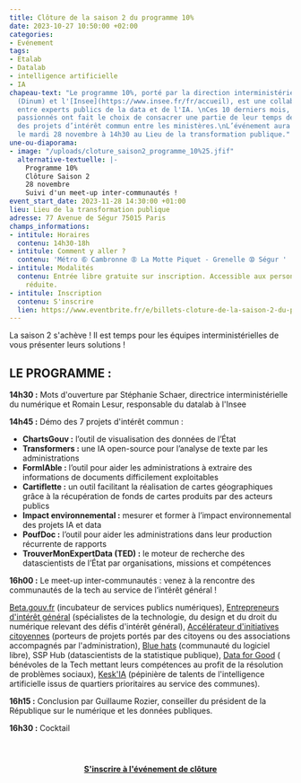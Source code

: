 ```yaml
---
title: Clôture de la saison 2 du programme 10%
date: 2023-10-27 10:50:00 +02:00
categories:
- Evénement
tags:
- Etalab
- Datalab
- intelligence artificielle
- IA
chapeau-text: "Le programme 10%, porté par la direction interministérielle du numérique
  (Dinum) et l'[Insee](https://www.insee.fr/fr/accueil), est une collaboration inédite
  entre experts publics de la data et de l'IA. \nCes 10 derniers mois, ces experts
  passionnés ont fait le choix de consacrer une partie de leur temps de travail à
  des projets d’intérêt commun entre les ministères.\nL’événement aura lieu en présentiel
  le mardi 28 novembre à 14h30 au Lieu de la transformation publique."
une-ou-diaporama:
- image: "/uploads/cloture_saison2_programme_10%25.jfif"
  alternative-textuelle: |-
    Programme 10%
    Clôture Saison 2
    28 novembre
    Suivi d'un meet-up inter-communautés !
event_start_date: 2023-11-28 14:30:00 +01:00
lieu: Lieu de la transformation publique
adresse: 77 Avenue de Ségur 75015 Paris
champs_informations:
- intitule: Horaires
  contenu: 14h30-18h
- intitule: Comment y aller ?
  contenu: 'Métro ➅ Cambronne ➇ La Motte Piquet - Grenelle ➉ Ségur '
- intitule: Modalités
  contenu: Entrée libre gratuite sur inscription. Accessible aux personnes à mobilité
    réduite.
- intitule: Inscription
  contenu: S'inscrire
  lien: https://www.eventbrite.fr/e/billets-cloture-de-la-saison-2-du-programme-10-730265603077?aff=oddtdtcreator
---
```


La saison 2 s'achève ! Il est temps pour les équipes interministérielles de vous présenter leurs solutions !

## LE PROGRAMME :
**14h30 :** Mots d'ouverture par Stéphanie Schaer, directrice interministérielle du numérique et Romain Lesur, responsable du datalab à l'Insee

**14h45 :** Démo des 7 projets d'intérêt commun :
* **ChartsGouv :** l’outil de visualisation des données de l’État
* **Transformers :** une IA open-source pour l’analyse de texte par les administrations
* **FormIAble :** l’outil pour aider les administrations à extraire des informations de documents difficilement exploitables
* **Cartiflette :** un outil facilitant la réalisation de cartes géographiques grâce à la récupération de fonds de cartes produits par des acteurs publics
* **Impact environnemental :** mesurer et former à l’impact environnemental des projets IA et data
* **PoufDoc :** l’outil pour aider les administrations dans leur production récurrente de rapports
* **TrouverMonExpertData (TED) :** le moteur de recherche des datascientists de l’État par organisations, missions et compétences

**16h00 :** Le meet-up inter-communautés : venez à la rencontre des communautés de la tech au service de l’intérêt général !

[Beta.gouv.fr](https://beta.gouv.fr/) (incubateur de services publics numériques), [Entrepreneurs d'intérêt général](https://eig.etalab.gouv.fr/) (spécialistes de la technologie, du design et du droit du numérique relevant des défis d'intérêt général), [Accélérateur d'initiatives citoyennes](https://citoyens.transformation.gouv.fr/) (porteurs de projets portés par des citoyens ou des associations accompagnés par l'administration), [Blue hats](https://code.gouv.fr/fr/bluehats/) (communauté du logiciel libre), SSP Hub (datascientists de la statistique publique), [Data for Good](https://dataforgood.fr/) ( bénévoles de la Tech mettant leurs compétences au profit de la résolution de problèmes sociaux), [Kesk'IA](https://wordpress.evolukid.com/keskia/) (pépinière de talents de l'intelligence artificielle issus de quartiers prioritaires au service des communes).

**16h15 :** Conclusion par Guillaume Rozier, conseiller du président de la République sur le numérique et les données publiques.

**16h30 :** Cocktail

<div align="center" style="margin-bottom: 30px; margin-top: 4em;"><a href="https://www.eventbrite.fr/e/billets-cloture-de-la-saison-2-du-programme-10-730265603077?aff=oddtdtcreator" class="button" title="S'inscrire à l'événement de clôture"><b>S'inscrire à l'événement de clôture</b></a></div>